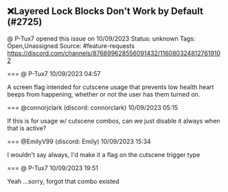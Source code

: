 ## ❌Layered Lock Blocks Don't Work by Default (#2725)
@ P-Tux7 opened this issue on 10/09/2023
Status: unknown
Tags: Open,Unassigned
Source: #feature-requests https://discord.com/channels/876899628556091432/1160803248127619102


=== @ P-Tux7 10/09/2023 04:57

A screen flag intended for cutscene usage that prevents low health heart beeps from happening, whether or not the user has them turned on.

=== @connorjclark (discord: connorclark) 10/09/2023 05:15

If this is for usage w/ cutscene combos, can we just disable it always when that is active?

=== @EmilyV99 (discord: Emily) 10/09/2023 15:34

I wouldn't say always, I'd make it a flag on the cutscene trigger type

=== @ P-Tux7 10/09/2023 19:51

Yeah
...sorry, forgot that combo existed
